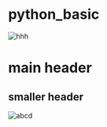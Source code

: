 # python_basic

![hhh](https://github.com/coolmango404/python_basic/issues/1#issue-780132620)

# main header
## smaller header


![abcd](https://i.guim.co.uk/img/media/c6556300eea53c5095cda4d86d16787d863da70e/71_188_3711_2228/master/3711.jpg?width=1200&height=900&quality=85&auto=format&fit=crop&s=345c97f1db6c2a925e3f382fd2600ac5)
